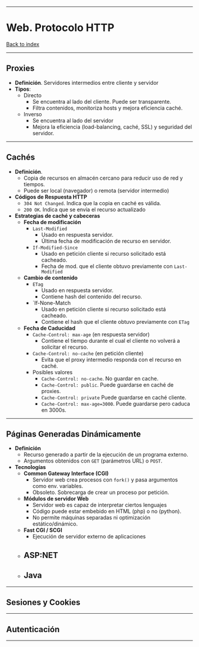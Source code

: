 
---
# Web. Protocolo HTTP

[Back to index](../README.md)

---
## Proxies 
- **Definición**. Servidores intermedios entre cliente y servidor
- **Tipos**:
	- Directo
		- Se encuentra al lado del cliente. Puede ser transparente.
		- Filtra contenidos, monitoriza hosts y mejora eficiencia caché.
	- Inverso
		- Se encuentra al lado del servidor
		- Mejora la eficiencia (load-balancing, caché, SSL) y seguridad del servidor.

---
## Cachés
- **Definición**.
	- Copia de recursos en almacén cercano para reducir uso de red y tiempos.
	- Puede ser local (navegador) o remota (servidor intermedio)
- **Códigos de Respuesta HTTP**
	- `304 Not Changed`. Indica que la copia en caché es válida.
	- `200 OK`. Indica que se envía el recurso actualizado
- **Estrategias de caché y cabeceras**
	- **Fecha de modificación**
		- `Last-Modified`
			- Usado en respuesta servidor.
			- Última fecha de modificación de recurso en servidor.
		- `If-Modified-Since`
			- Usado en petición cliente si recurso solicitado está cacheado.
			- Fecha de mod. que el cliente obtuvo previamente con `Last-Modified`
	- **Cambio de contenido**
		- `ETag`
			- Usado en respuesta servidor.
			- Contiene hash del contenido del recurso.
		- `If-None-Match
			- Usado en petición cliente si recurso solicitado está cacheado.
			- Contiene el hash que el cliente obtuvo previamente con `ETag`
	- **Fecha de Caducidad**
		- `Cache-Control: max-age` (en respuesta servidor)
			- Contiene el tiempo durante el cual el cliente no volverá a solicitar el recurso.
		- `Cache-Control: no-cache` (en petición cliente)
			- Evita que el proxy intermedio responda con el recurso en caché.
		- Posibles valores
			- `Cache-Control: no-cache`. No guardar en cache.
			- `Cache-Control: public`. Puede guardarse en caché de proxies.
			- `Cache-Control: private` Puede guardarse en caché cliente.
			- `Cache-Control: max-age=3000`. Puede guardarse pero caduca en 3000s.
---
## Páginas Generadas Dinámicamente
- **Definición**
	- Recurso generado a partir de la ejecución de un programa externo.
	- Argumentos obtenidos con `GET` (parámetros URL) o `POST`.
- **Tecnologías**
	- **Common Gateway Interface (CGI)**
		- Servidor web crea procesos con `fork()` y pasa argumentos como env. variables.
		- Obsoleto. Sobrecarga de crear un proceso por petición.
	- **Módulos de servidor Web**
		- Servidor web es capaz de interpretar ciertos lenguajes
		- Código puede estar embebido en HTML (php) o no (python).
		- No permite máquinas separadas ni optimización estático/dinámico.
	- **Fast CGI / SCGI**
		- Ejecución  de servidor externo de aplicaciones
	- **ASP:NET**
		- 
	- **Java**
		- 

---
## Sesiones y Cookies


---
## Autenticación


---